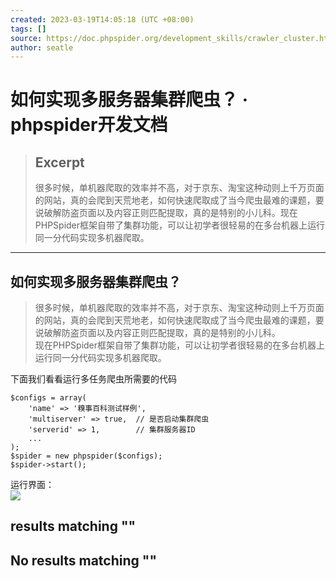 ```yaml
---
created: 2023-03-19T14:05:18 (UTC +08:00)
tags: []
source: https://doc.phpspider.org/development_skills/crawler_cluster.html
author: seatle
---
```


# 如何实现多服务器集群爬虫？ · phpspider开发文档

> ## Excerpt
> 很多时候，单机器爬取的效率并不高，对于京东、淘宝这种动则上千万页面的网站，真的会爬到天荒地老，如何快速爬取成了当今爬虫最难的课题，要说破解防盗页面以及内容正则匹配提取，真的是特别的小儿科。现在PHPSpider框架自带了集群功能，可以让初学者很轻易的在多台机器上运行同一分代码实现多机器爬取。

---
## 如何实现多服务器集群爬虫？

> 很多时候，单机器爬取的效率并不高，对于京东、淘宝这种动则上千万页面的网站，真的会爬到天荒地老，如何快速爬取成了当今爬虫最难的课题，要说破解防盗页面以及内容正则匹配提取，真的是特别的小儿科。  
> 现在PHPSpider框架自带了集群功能，可以让初学者很轻易的在多台机器上运行同一分代码实现多机器爬取。

下面我们看看运行多任务爬虫所需要的代码

```
$configs = array(
    'name' => '糗事百科测试样例',
    'multiserver' => true,  // 是否启动集群爬虫
    'serverid' => 1,        // 集群服务器ID
    ...
);
$spider = new phpspider($configs);
$spider->start();
```

运行界面：  
![](https://doc.phpspider.org/development_skills/pachong_false.gif)

## results matching ""

## No results matching ""
